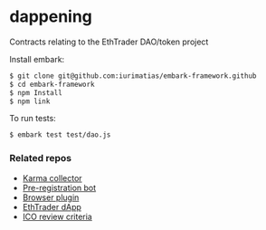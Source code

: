 # dappening
Contracts relating to the EthTrader DAO/token project

Install embark:

```bash
$ git clone git@github.com:iurimatias/embark-framework.github
$ cd embark-framework
$ npm Install
$ npm link
```

To run tests:

```bash
$ embark test test/dao.js
```

### Related repos
* [Karma collector](https://github.com/EthTrader/karma)
* [Pre-registration bot](https://github.com/EthTrader/regbot)
* [Browser plugin](https://github.com/EthTrader/plugin)
* [EthTrader dApp](https://github.com/EthTrader/EthTrader.github.io)
* [ICO review criteria](https://github.com/EthTrader/ico-review)
